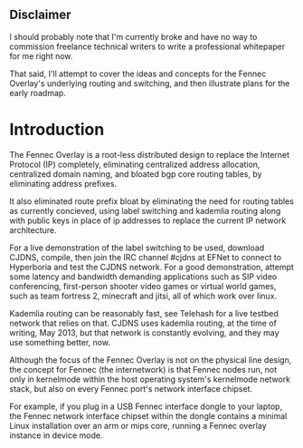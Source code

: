 Disclaimer
----------

I should probably note that I'm currently broke 
and have no way to commission freelance technical writers 
to write a professional whitepaper for me right now.

That said, I'll attempt to cover the ideas and concepts
for the Fennec Overlay's underlying routing and switching,
and then illustrate plans for the early roadmap.

Introduction
============

The Fennec Overlay is a root-less distributed design 
to replace the Internet Protocol (IP) completely, eliminating centralized
address allocation, centralized domain naming, and bloated
bgp core routing tables, by eliminating address prefixes.

It also eliminated route prefix bloat by eliminating the need
for routing tables as currently concieved, using label switching
and kademlia routing along with public keys in place of ip addresses
to replace the current IP network architecture.

For a live demonstration of the label switching to be used, download CJDNS, 
compile, then join the IRC channel #cjdns at EFNet to connect to
Hyperboria and test the CJDNS network. For a good demonstration, attempt
some latency and bandwidth demanding applications such as SIP video conferencing,
first-person shooter video games or virtual world games, such as team fortress 2,
minecraft and jitsi, all of which work over linux.

Kademlia routing can be reasonably fast, see Telehash for a live testbed network 
that relies on that. CJDNS uses kademlia routing, at the time of writing, May 2013, 
but that network is constantly evolving, and they may use something better, now.

Although the focus of the Fennec Overlay is not on the physical line design, the
concept for Fennec (the internetwork) is that Fennec nodes run, not only 
in kernelmode within the host operating system's kernelmode network stack, but
also on every Fennec port's network interface chipset.

For example, if you plug in a USB Fennec interface dongle to your laptop, 
the Fennec network interface chipset within the dongle contains a minimal
Linux installation over an arm or mips core, running a Fennec overlay instance in 
device mode.
